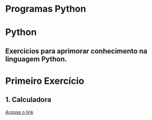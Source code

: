 # Programas Python
# Python
## Exercicios para aprimorar conhecimento na linguagem Python.  
 # Primeiro Exercício 
## 1. Calculadora
[Acesse o link](https://github.com/ferreirarita/Programas-Python/blob/main/Tabuada/Tabuada.py)
